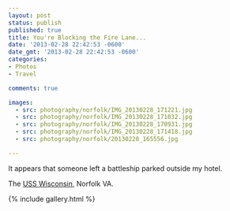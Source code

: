 ```yaml
---
layout: post
status: publish
published: true
title: You're Blocking the Fire Lane...
date: '2013-02-28 22:42:53 -0600'
date_gmt: '2013-02-28 22:42:53 -0600'
categories:
- Photos
- Travel

comments: true

images:
  - src: photography/norfolk/IMG_20130228_171221.jpg
  - src: photography/norfolk/IMG_20130228_171032.jpg
  - src: photography/norfolk/IMG_20130228_170931.jpg
  - src: photography/norfolk/IMG_20130228_171418.jpg
  - src: photography/norfolk/20130228_165556.jpg

---
```


It appears that someone left a battleship parked outside my hotel.

The <a href="http://en.wikipedia.org/wiki/USS_Wisconsin_(BB-64)" title="Wikipedia: USS Wisconsin (BB-64)" target="_blank">USS Wisconsin</a>, Norfolk VA.

{% include gallery.html %}
